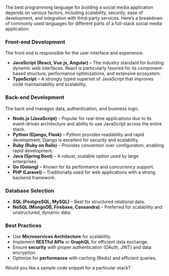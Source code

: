 The best programming language for building a social media application depends on various factors, including scalability, security, ease of development, and integration with third-party services. Here’s a breakdown of commonly used languages for different parts of a full-stack social media application:

### **Front-end Development**
The front end is responsible for the user interface and experience.
- **JavaScript (React, Vue.js, Angular)** – The industry standard for building dynamic web interfaces. React is particularly favored for its component-based structure, performance optimizations, and extensive ecosystem.
- **TypeScript** – A strongly typed superset of JavaScript that improves code maintainability and scalability.

### **Back-end Development**
The back end manages data, authentication, and business logic.
- **Node.js (JavaScript)** – Popular for real-time applications due to its event-driven architecture and ability to use JavaScript across the entire stack.
- **Python (Django, Flask)** – Python provides readability and rapid development; Django is excellent for security and scalability.
- **Ruby (Ruby on Rails)** – Provides convention over configuration, enabling rapid development.
- **Java (Spring Boot)** – A robust, scalable option used by large enterprises.
- **Go (Golang)** – Known for its performance and concurrency support.
- **PHP (Laravel)** – Traditionally used for web applications with a strong backend framework.

### **Database Selection**
- **SQL (PostgreSQL, MySQL)** – Best for structured relational data.
- **NoSQL (MongoDB, Firebase, Cassandra)** – Preferred for scalability and unstructured, dynamic data.

### **Best Practices**
- Use **Microservices Architecture** for scalability.
- Implement **RESTful APIs** or **GraphQL** for efficient data exchange.
- Ensure **security** with proper authentication (OAuth, JWT) and data encryption.
- Optimize for **performance** with caching (Redis) and efficient queries.

Would you like a sample code snippet for a particular stack?
